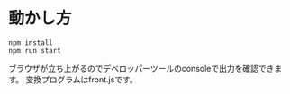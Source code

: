 # 動かし方
```
npm install
npm run start
```
ブラウザが立ち上がるのでデベロッパーツールのconsoleで出力を確認できます。
変換プログラムはfront.jsです。